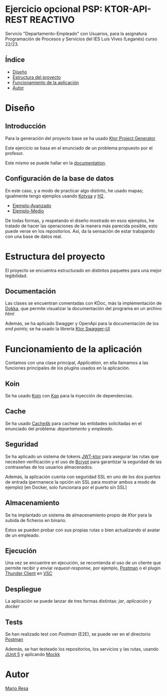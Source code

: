 # Ejercicio opcional PSP: KTOR-API-REST REACTIVO

Servicio "Departamento-Empleado" con Usuarios, para la asignatura Programación de Procesos y Servicios
del IES Luis Vives (Leganés) curso 22/23.

## Índice

- [Diseño](#diseño)
- [Estructura del proyecto](#estructura-del-proyecto)
- [Funcionamiento de la aplicación](#funcionamiento-de-la-aplicación)
- [Autor](#autor)

# Diseño

## Introducción

Para la generación del proyecto base se ha
usado [Ktor Project Generator](https://start.ktor.io/#/settings?name=ktor-sample&website=example.com&artifact=com.example.ktor-sample&kotlinVersion=1.8.10&ktorVersion=2.2.3&buildSystem=GRADLE_KTS&engine=NETTY&configurationIn=HOCON&addSampleCode=true&plugins=)

Este ejercicio se basa en el enunciado de un problema propuesto por el profesor.

Este mismo se puede hallar en la [documentation](./documentation).

## Configuración de la base de datos

En este caso, y a modo de practicar algo distinto, he usado mapas; igualmente
tengo ejemplos usando [Kotysa](https://ufoss.org/kotysa/kotysa.html) y [H2](https://www.h2database.com/html/main.html).

- [Ejemplo-Avanzado](https://github.com/Mario999X/EmpleadoDepartamentoKtorAvanzado)
- [Ejemplo-Medio](https://github.com/Mario999X/EmpleadoDepartamentoKtorMedio)

De todas formas, y respetando el diseño mostrado en esos ejemplos, he tratado de hacer las operaciones
de la manera más parecida posible, esto puede verse en los repositorios. Asi, da la sensación de estar trabajando con
una base de datos real.

# Estructura del proyecto

El proyecto se encuentra estructurado en distintos paquetes para una mejor legibilidad.

## Documentación

Las clases se encuentran comentadas con KDoc, más la implementación
de [Dokka](https://kotlinlang.org/docs/dokka-introduction.html), que permite visualizar la documentación del programa en
un archivo *html*

Además, se ha aplicado Swagger y OpenApi para la documentación de los *end points*; se ha usado la
librería [Ktor Swagger-UI](https://github.com/SMILEY4/ktor-swagger-ui)

# Funcionamiento de la aplicación

Contamos con una clase principal, *Application*, en ella llamamos a las funciones principales de los plugins usados
en la aplicación.

## Koin

Se ha usado [Koin](https://insert-koin.io/) con [Ksp](https://kotlinlang.org/docs/ksp-overview.html) para la inyección
de dependencias.

## Cache

Se ha usado [Cache4k](https://github.com/ReactiveCircus/cache4k) para cachear las entidades solicitadas en el
enunciado del problema: *departamento* y *empleado*.

## Seguridad

Se ha aplicado un sistema de tokens [JWT-ktor](https://ktor.io/docs/jwt.html) para asegurar las rutas que necesiten
verificación y el uso de [Bcrypt](https://github.com/ToxicBakery/bcrypt-mpp) para garantizar la seguridad de
las contraseñas de los usuarios almacenados.

Además, la aplicación cuenta con seguridad SSL en uno de los dos puertos de entrada (permanece la opción sin SSL para mostrar ambos a modo de ejemplo) 
[en Docker, solo funcionara por el puerto sin SSL]

## Almacenamiento

Se ha implantado un sistema de almacenamiento propio de *Ktor* para la subida de ficheros en binario.

Estos se pueden probar con sus propias rutas o bien actualizando el avatar de un empleado.

## Ejecución

Una vez se encuentre en ejecución, se recomienda el uso de un cliente que permite recibir y enviar *request-response*,
por ejemplo, [Postman](https://www.postman.com/) o el plugin [Thunder Client](https://www.thunderclient.com/)
en [VSC](https://code.visualstudio.com/)

## Despliegue

La aplicación se puede lanzar de tres formas distintas: *jar*, *aplicación* y *docker*

## Tests

Se han realizado test con *Postman* (E2E), se puede ver en el directorio [Postman](./postman)

Además, se han testeado los repositorios, los servicios y las rutas, usando [JUnit 5](https://junit.org/junit5/) y
aplicando [Mockk](https://mockk.io/)

# Autor

[Mario Resa](https://github.com/Mario999X)
